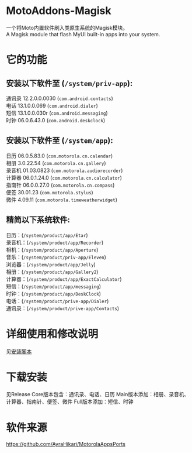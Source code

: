 # MotoAddons-Magisk
一个将Moto内置软件刷入类原生系统的Magisk模块。  
A Magisk module that flash MyUI built-in apps into your system.

# 它的功能

## 安装以下软件至 (`/system/priv-app`):  
通讯录 12.2.0.0.0030 (`com.android.contacts`)  
电话 13.1.0.0.069 (`com.android.dialer`)  
短信 13.1.0.0.030r (`com.android.messaging`)  
时钟 06.0.6.43.0 (`com.android.deskclock`)  

## 安装以下软件至 (`/system/app`):
日历 06.0.5.83.0 (`com.motorola.cn.calendar`)  
相册 3.0.22.54 (`com.motorola.cn.gallery`)  
录音机 01.03.0823 (`com.motorola.audiorecorder`)  
计算器 06.0.1.24.0 (`com.motorola.cn.calculator`)  
指南针 06.0.0.27.0 (`com.motorola.cn.compass`)  
便签 30.01.23 (`com.motorola.stylus`)  
微件 4.09.11 (`com.motorola.timeweatherwidget`)  

## 精简以下系统软件:
日历：(`/system/product/app/Etar`)  
录音机：(`/system/product/app/Recorder`)  
相机：(`/system/product/app/Aperture`)  
音乐：(`/system/product/priv-app/Eleven`)  
浏览器：(`/system/product/app/Jelly`)  
相册：(`/system/product/app/Gallery2`)  
计算器：(`/system/product/app/ExactCalculator`)  
短信：(`/system/product/app/messaging`)  
时钟：(`/system/product/app/DeskClock`)  
电话：(`/system/product/prive-app/Dialer`)  
通讯录：(`/system/product/prive-app/Contacts`)  

# 详细使用和修改说明
见[安装脚本](install.sh)

# 下载安装
见Release
Core版本包含：通讯录、电话、日历
Main版本添加：相册、录音机、计算器、指南针、便签、微件
Full版本添加：短信、时钟

# 软件来源
https://github.com/AyraHikari/MotorolaAppsPorts